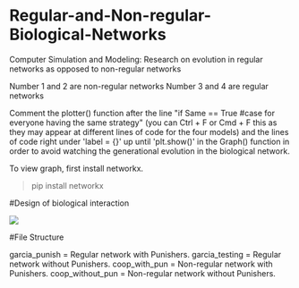 # Regular-and-Non-regular-Biological-Networks
Computer Simulation and Modeling: Research on evolution in regular networks as opposed to non-regular networks

Number 1 and 2 are non-regular networks
Number 3 and 4 are regular networks

Comment the plotter() function after the line "if Same == True #case for everyone having the same strategy" (you can Ctrl + F or Cmd + F this as they may appear at different lines of code for the four models) and the lines of code right under 'label = {}' up until 'plt.show()' in the Graph() function in order to avoid watching the generational evolution in the biological network. 

To view graph, first install networkx.

> pip install networkx

#Design of biological interaction


<img src="https://media.springernature.com/m685/springer-static/image/art%3A10.1038%2Fs41598-017-17481-0/MediaObjects/41598_2017_17481_Fig1_HTML.jpg"/>


#File Structure

garcia_punish = Regular network with Punishers.
garcia_testing = Regular network without Punishers.
coop_with_pun = Non-regular network with Punishers.
coop_without_pun = Non-regular network without Punishers.

